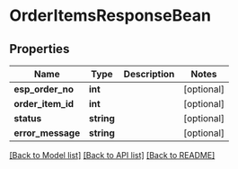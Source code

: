 # OrderItemsResponseBean

## Properties
Name | Type | Description | Notes
------------ | ------------- | ------------- | -------------
**esp_order_no** | **int** |  | [optional] 
**order_item_id** | **int** |  | [optional] 
**status** | **string** |  | [optional] 
**error_message** | **string** |  | [optional] 

[[Back to Model list]](../README.md#documentation-for-models) [[Back to API list]](../README.md#documentation-for-api-endpoints) [[Back to README]](../README.md)


